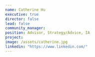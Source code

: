 ```yaml
---
name: Catherine Hu
executive: true
director: false
lead: false
community_manager:   
position: Advisor, Strategy/Advice, IA
project:  
image: /assets/catherine.jpg
linkedin: "https://www.linkedin.com/"
---
```


